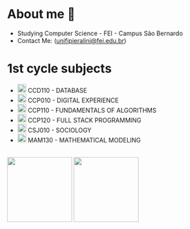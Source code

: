 # About me 🙋


- Studying Computer Science - FEI - Campus São Bernardo
- Contact Me: (unifipieralini@fei.edu.br)
<h1>1st cycle subjects</h1>
<ul>
  <li><img height="20px" width="20px" src="https://github.com/user-attachments/assets/c51cf177-de9e-4a87-8fd8-ed304854ea67"/> CCD110 - DATABASE</li>
  <li><img height="20px" width="20px" src="https://github.com/user-attachments/assets/bd04a610-b8cd-4541-9091-807c1eed6f8a"/> CCP010 - DIGITAL EXPERIENCE</li>
  <li><img height="20px" width="20px" src="https://github.com/user-attachments/assets/e9fe14ed-2b9d-48bd-8e5b-01635d382d9d"/> CCP110 - FUNDAMENTALS OF ALGORITHMS</li>
  <li><img height="20px" width="20px" src="https://github.com/user-attachments/assets/be798f1e-45e0-46ec-a386-842a8aaa38e1"/> CCP120 - FULL STACK PROGRAMMING</li>
  <li><img height="20px" width="20px" src="https://github.com/user-attachments/assets/c5843e38-fc41-40dc-808d-6dae132dd5ad"/> CSJ010 - SOCIOLOGY</li>
  <li><img height="20px" width="20px" src="https://github.com/user-attachments/assets/18cc6725-04a4-49ad-9057-b80183a2affb"/> MAM130 - MATHEMATICAL MODELING</li>
</ul>

<br>
<div aling="left">
  <img src="https://github-readme-stats.vercel.app/api?username=igorPieralini&show_icons=true&theme=dracula&layout=compact" height="150"/>
  <img src="https://github-readme-stats.vercel.app/api/top-langs/?username=igorPieralini&theme=dracula&langs_count=1209&layout=compact" height="150">
</div>

